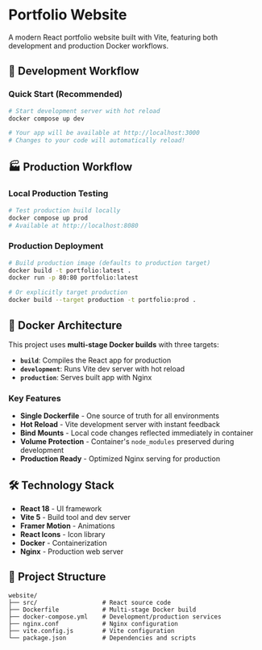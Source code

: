 # Portfolio Website

A modern React portfolio website built with Vite, featuring both development and production Docker workflows.

## 🚀 Development Workflow

### Quick Start (Recommended)
```bash
# Start development server with hot reload
docker compose up dev

# Your app will be available at http://localhost:3000
# Changes to your code will automatically reload!
```

## 🏭 Production Workflow

### Local Production Testing
```bash
# Test production build locally
docker compose up prod
# Available at http://localhost:8080
```

### Production Deployment
```bash
# Build production image (defaults to production target)
docker build -t portfolio:latest .
docker run -p 80:80 portfolio:latest

# Or explicitly target production
docker build --target production -t portfolio:prod .
```

## 🔧 Docker Architecture

This project uses **multi-stage Docker builds** with three targets:

- **`build`**: Compiles the React app for production
- **`development`**: Runs Vite dev server with hot reload
- **`production`**: Serves built app with Nginx

### Key Features

- **Single Dockerfile** - One source of truth for all environments
- **Hot Reload** - Vite development server with instant feedback
- **Bind Mounts** - Local code changes reflected immediately in container
- **Volume Protection** - Container's `node_modules` preserved during development
- **Production Ready** - Optimized Nginx serving for production

## 🛠 Technology Stack

- **React 18** - UI framework
- **Vite 5** - Build tool and dev server
- **Framer Motion** - Animations
- **React Icons** - Icon library
- **Docker** - Containerization
- **Nginx** - Production web server

## 📁 Project Structure

```
website/
├── src/                  # React source code
├── Dockerfile            # Multi-stage Docker build
├── docker-compose.yml    # Development/production services
├── nginx.conf            # Nginx configuration
├── vite.config.js        # Vite configuration
└── package.json          # Dependencies and scripts
```
